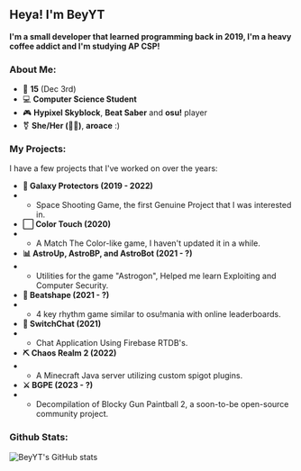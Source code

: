 ## Heya! I'm BeyYT
**I'm a small developer that learned programming back in 2019, I'm a heavy coffee addict and I'm studying AP CSP!**

### About Me:
- 🎂 **15** (Dec 3rd)
- 💻 **Computer Science Student**
- 🎮 **Hypixel Skyblock**, **Beat Saber** and **osu!** player
- ⚧ **She/Her (🏳️‍⚧️)**, **aroace** :)

### My Projects:
I have a few projects that I've worked on over the years:
- **🚀 Galaxy Protectors (2019 - 2022)**
- - Space Shooting Game, the first Genuine Project that I was interested in.
- **⬜ Color Touch (2020)**
- - A Match The Color-like game, I haven't updated it in a while.
- **📊 AstroUp, AstroBP, and AstroBot (2021 - ?)**
- - Utilities for the game "Astrogon", Helped me learn Exploiting and Computer Security.
- **🎵 Beatshape (2021 - ?)**
- - 4 key rhythm game similar to osu!mania with online leaderboards.
- **💬 SwitchChat (2021)**
- - Chat Application Using Firebase RTDB's.
- **⛏ Chaos Realm 2 (2022)**
- - A Minecraft Java server utilizing custom spigot plugins.
- **⚔ BGPE (2023 - ?)**
- - Decompilation of Blocky Gun Paintball 2, a soon-to-be open-source community project.

### Github Stats:
![BeyYT's GitHub stats](https://github-readme-stats.vercel.app/api?username=beyyt&show_icons=true&bg_color=0F0F0F&count_private=true)
